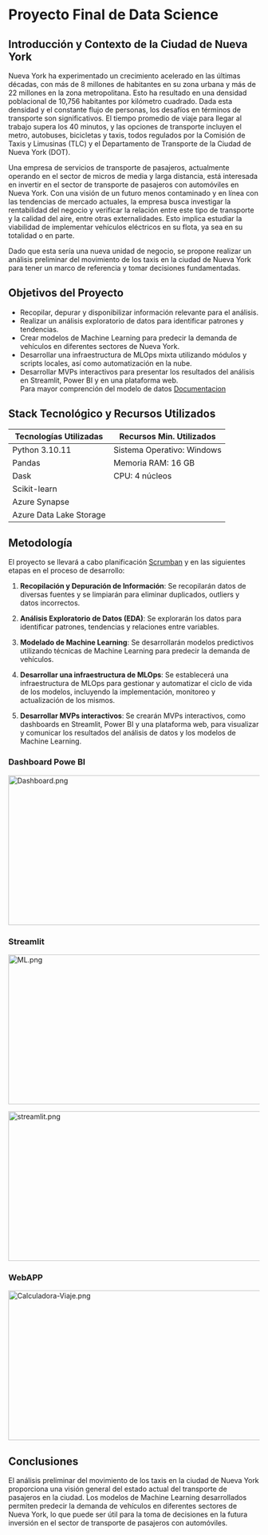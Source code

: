 # Proyecto Final de Data Science

## Introducción y Contexto de la Ciudad de Nueva York

Nueva York ha experimentado un crecimiento acelerado en las últimas décadas, con más de 8 millones de habitantes en su zona urbana y más de 22 millones en la zona metropolitana. Esto ha resultado en una densidad poblacional de 10,756 habitantes por kilómetro cuadrado. Dada esta densidad y el constante flujo de personas, los desafíos en términos de transporte son significativos. El tiempo promedio de viaje para llegar al trabajo supera los 40 minutos, y las opciones de transporte incluyen el metro, autobuses, bicicletas y taxis, todos regulados por la Comisión de Taxis y Limusinas (TLC) y el Departamento de Transporte de la Ciudad de Nueva York (DOT).

Una empresa de servicios de transporte de pasajeros, actualmente operando en el sector de micros de media y larga distancia, está interesada en invertir en el sector de transporte de pasajeros con automóviles en Nueva York. Con una visión de un futuro menos contaminado y en línea con las tendencias de mercado actuales, la empresa busca investigar la rentabilidad del negocio y verificar la relación entre este tipo de transporte y la calidad del aire, entre otras externalidades. Esto implica estudiar la viabilidad de implementar vehículos eléctricos en su flota, ya sea en su totalidad o en parte.

Dado que esta sería una nueva unidad de negocio, se propone realizar un análisis preliminar del movimiento de los taxis en la ciudad de Nueva York para tener un marco de referencia y tomar decisiones fundamentadas.

## Objetivos del Proyecto

- Recopilar, depurar y disponibilizar información relevante para el análisis.
- Realizar un análisis exploratorio de datos para identificar patrones y tendencias.
- Crear modelos de Machine Learning para predecir la demanda de vehículos en diferentes sectores de Nueva York.
- Desarrollar una infraestructura de MLOps mixta utilizando módulos y scripts locales, así como automatización en la nube.
- Desarrollar MVPs interactivos para presentar los resultados del análisis en Streamlit, Power BI y en una plataforma web.<br>
Para mayor comprención del modelo de datos [Documentacion](https://github.com/clblommberg/MVP_ML_TransporteNY/blob/main/Documentacion.md)

## Stack Tecnológico y Recursos Utilizados

| Tecnologías Utilizadas     | Recursos Min. Utilizados                           |
|---------------------------|-----------------------------------------------|
| Python 3.10.11                | Sistema Operativo: Windows                    |
| Pandas                    | Memoria RAM: 16 GB                            |
| Dask                      | CPU: 4 núcleos                                |
| Scikit-learn              |                                                |
| Azure Synapse             |                                               |
| Azure Data Lake Storage   |                                               |


## Metodología

El proyecto se llevará a cabo planificación [Scrumban](https://github.com/clblommberg/MVP_ML_TransporteNY/blob/main/Scrumban.md) y en las siguientes etapas en el proceso de desarrollo:

1. **Recopilación y Depuración de Información**: Se recopilarán datos de diversas fuentes y se limpiarán para eliminar duplicados, outliers y datos incorrectos.

2. **Análisis Exploratorio de Datos (EDA)**: Se explorarán los datos para identificar patrones, tendencias y relaciones entre variables.

3. **Modelado de Machine Learning**: Se desarrollarán modelos predictivos utilizando técnicas de Machine Learning para predecir la demanda de vehículos.

4. **Desarrollar una infraestructura de MLOps**: Se establecerá una infraestructura de MLOps para gestionar y automatizar el ciclo de vida de los modelos, incluyendo la implementación, monitoreo y actualización de los mismos.

5. **Desarrollar MVPs interactivos**: Se crearán MVPs interactivos, como dashboards en Streamlit, Power BI y una plataforma web, para visualizar y comunicar los resultados del análisis de datos y los modelos de Machine Learning.

<style>
    img {
        width: 600px;
        height: 300px;
    }
</style>

### Dashboard Powe BI
[![Dashboard.png](https://i.postimg.cc/mDQQ8Ynm/Dashboard.png)](https://postimg.cc/yg8gNZsR)

### Streamlit
[![ML.png](https://i.postimg.cc/7hXXnFtH/ML.png)](https://postimg.cc/SY2Wyvp3)

[![streamlit.png](https://i.postimg.cc/65qK794j/streamlit.png)](https://postimg.cc/PNg99n4Y)

### WebAPP 
[![Calculadora-Viaje.png](https://i.postimg.cc/d0mH4N0x/Calculadora-Viaje.png)](https://postimg.cc/VSvWNRnq)


## Conclusiones

El análisis preliminar del movimiento de los taxis en la ciudad de Nueva York proporciona una visión general del estado actual del transporte de pasajeros en la ciudad. Los modelos de Machine Learning desarrollados permiten predecir la demanda de vehículos en diferentes sectores de Nueva York, lo que puede ser útil para la toma de decisiones en la futura inversión en el sector de transporte de pasajeros con automóviles.
